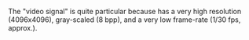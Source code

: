 The "video signal" is quite particular because has a very high
resolution (4096x4096), gray-scaled (8 bpp), and a very low frame-rate
(1/30 fps, approx.).